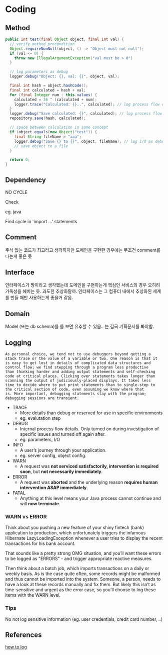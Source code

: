 # Coding

## Method

```java
public int test(final Object object, final int val) {
  // verify method precondition
  Object.requireNonNull(object, () -> "Object must not null");
  if (val <= 0) {
    throw new IllegalArgumentException("val must be > 0")
  }

  // log parameters as debug
  logger.debug("Object: {}, val: {}", object, val);

  final int hash = object.hashCode();
  final int calculated = hash + val;
  for (final Integer num : this.values) {
    calculated = 36 ^ (calculated + num);
    logger.trace("Calculated: {}..", calculated); // log process flow details as trace
  }
  logger.debug("Save calculated: {}", calculated); // log process flow as debug
  repository.save(hash, calculated);

  // space between calculation in same concept
  if (object.equals(new Object("test")) {
    final String fileName = "aaa";
    logger.debug("Save {} to {}", object, fileName); // log I/O as debug
    // save object to a file
  }

  return 0;
}
```

## Dependency

NO CYCLE

Check

eg. java

Find cycle in 'import ...' statements

## Comment

주석 없는 코드가 최고라고 생각하지만 도메인을 구현한 경우에는 무조건 comment를 다는게 좋은 듯

## Interface

인터페이스가 짱이라고 생각했는데 도메인을 구현하는게 핵심인 서비스의 경우 오히려 가독성을 헤치는 듯. 과도한 추상화랄까. 인터페이스는 그 컴퓨터 내에서 추상화된 세계를 만들 때만 사용하는게 좋을거 같음.

## Domain

Model (또는 db schema)를 를 보면 유추할 수 있음.. 는 결국 기획문서를 봐야함.

## Logging

```text
As personal choice, we tend not to use debuggers beyond getting a
stack trace or the value of a variable or two. One reason is that it
is easy to get lost in details of complicated data structures and
control flow; we find stepping through a program less productive
than thinking harder and adding output statements and self-checking
code at critical places. Clicking over statements takes longer than
scanning the output of judiciously-placed displays. It takes less
time to decide where to put print statements than to single-step to
the critical section of code, even assuming we know where that
is. More important, debugging statements stay with the program;
debugging sessions are transient.
```

- TRACE
  - More details than debug or reserved for use in specific environments
  - eg. evalutation step
- DEBUG
  - Internal process flow details. Only turned on during investigation of specific issues and turned off again after.
  - eg. parameters, I/O
- INFO
  - A user’s journey through your application.
  - eg. server config, object config.
- WARN
  - A request was **not serviced satisfactorily, intervention is required soon**, but **not necessarily immediately**.
- ERROR
  - A request was **aborted** and the underlying reason **requires human intervention ASAP immediately**.
- FATAL
  - Anything at this level means your Java process cannot continue and will **now terminate**.

### WARN vs ERROR

Think about you pushing a new feature of your shiny fintech (bank) application to production, which unfortunately triggers the infamous Hibernate LazyLoadingException whenever a user tries to display the recent transactions for his bank account.

That sounds like a pretty strong OMG situation, and you’ll want these errors to be logged as "ERRORS" - and trigger appropriate reactive measures.

Then think about a batch job, which imports transactions on a daily or weekly basis. As is the case quite often, some records might be malformed and thus cannot be imported into the system. Someone, a person, needs to have a look at these records manually and fix them. But likely this isn’t as time-sensitive and urgent as the error case, so you’ll choose to log these items with the WARN level.

### Tips

No not log sensitive information (eg. user credentials, credit card number, ..)

## References

[how to log](https://www.marcobehler.com/guides/a-guide-to-logging-in-java#_how_to_log)

